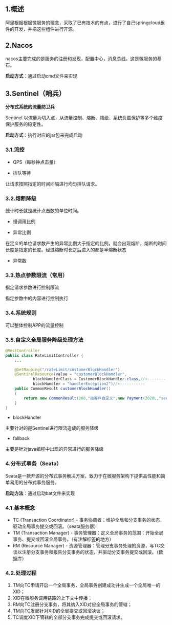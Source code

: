 ## 1.概述

阿里根据根据微服务的理念，采取了已有技术的有点，进行了自己springcloud组件的开发，并把这些组件进行开源。

## 2.Nacos

nacos主要完成的是服务的注册和发现，配置中心，消息总线。这是微服务的基石。

**启动方式**：通过启动cmd文件来实现

## 3.Sentinel（哨兵）

**分布式系统的流量防卫兵**

Sentinel 以流量为切入点，从流量控制、熔断、降级、系统负载保护等多个维度保护服务的稳定性。

**启动方式**：执行对应的jar包来完成启动

### 3.1.流控

- QPS（每秒钟点击量）

- 排队等待

让请求按照指定的时间间隔进行均匀排队请求。

### 3.2.熔断降级

统计时长就是统计点击数的单位时间。

- 慢调用比例

- 异常比例

在定义的单位请求数产生的异常比例大于指定的比例，就会出现熔断，熔断的时间长度是指定的长度。经过熔断时长之后进入的都是半熔断状态

- 异常数

### 3.3.热点参数限流（常用）

指定请求参数进行控制限流

指定参数中的内容进行控制执行

### 3.4.系统规则

可以整体控制APP的流量控制

### 3.5.自定义全局服务降级处理方法

```java
@RestController
public class RateLimitController {
	...

    @GetMapping("/rateLimit/customerBlockHandler")
    @SentinelResource(value = "customerBlockHandler",
            blockHandlerClass = CustomerBlockHandler.class,//<-------- 自定义限流处理类
            blockHandler = "handlerException2")//<-----------
    public CommonResult customerBlockHandler()
    {
        return new CommonResult(200,"按客戶自定义",new Payment(2020L,"serial003"));
    }
}

```

- blockHandler

主要针对的是Sentinel进行限流造成的服务降级

- fallback

主要是针对java编程中出现的异常进行的服务降级

### 4.分布式事务（Seata）

Seata是一款开源的分布式事务解决方案，致力于在微服务架构下提供高性能和简单易用的分布式事务服务。

**启动方法**：通过启动bat文件来实现

### 4.1.基本概念

- TC (Transaction Coordinator) - 事务协调者：维护全局和分支事务的状态，驱动全局事务提交或回滚。（seata服务器）
- TM (Transaction Manager) - 事务管理器：定义全局事务的范围：开始全局事务、提交或回滚全局事务。（有注解标签的地方）
- RM (Resource Manager) - 资源管理器：管理分支事务处理的资源，与TC交谈以注册分支事务和报告分支事务的状态，并驱动分支事务提交或回滚。（数据库）

### 4.2.处理过程

1. TM向TC申请开启一个全局事务，全局事务创建成功并生成一个全局唯一的XID；
2. XID在微服务调用链路的上下文中传播；
3. RM向TC注册分支事务，将其纳入XID对应全局事务的管辖；
4. TM向TC发起针对XID的全局提交或回滚决议；
5. TC调度XID下管辖的全部分支事务完成提交或回滚请求。